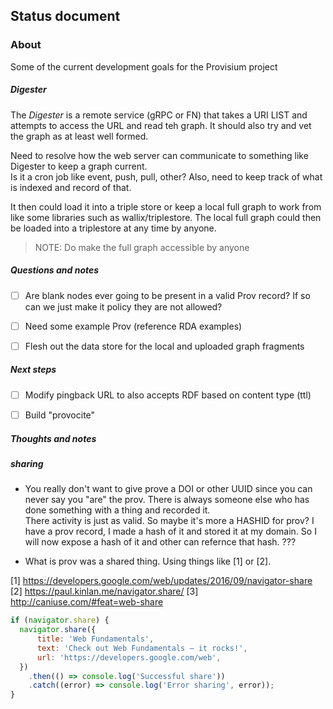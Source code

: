 ## Status document

### About
Some of the current development goals for the Provisium project



##### Digester
The *Digester* is a remote service (gRPC or FN) that takes a URI LIST and attempts to access the URL and read teh graph.  It should also try and vet the graph as at least well formed.  

Need to resolve how the web server can communicate to something like Digester to keep a graph current.  
Is it a cron job like event, push, pull, other?  Also, need to keep track of what is indexed and record of 
that. 

It then could load it into a triple store or keep a local full graph to work from like some libraries such 
as wallix/triplestore.  The local full graph could then be loaded into a triplestore at any time by anyone.  

> NOTE:  Do make the full graph accessible by anyone


##### Questions and notes

- [ ] Are blank nodes ever going to be present in a valid Prov record?  If so can we just make
it policy they are not allowed?
- [ ] Need some example Prov  (reference RDA examples)
- [ ] Flesh out the data store for the local and uploaded graph fragments


##### Next steps

- [ ]  Modify pingback URL to also accepts RDF based on content type (ttl)
- [ ]  Build "provocite"


##### Thoughts and notes

##### sharing
- You really don't want to give prove a DOI or other UUID since you can never say you 
"are" the prov.  There is always someone else who has done something with a thing and recorded it.  
There activity is just as valid.   So maybe it's more a HASHID for prov?  I have a prov record, I made a hash of it 
and stored it at my domain.  So I will now expose a hash of it and other can refernce that hash. ???

- What is prov was a shared thing.  Using things like [1] or [2].

[1] https://developers.google.com/web/updates/2016/09/navigator-share
[2] https://paul.kinlan.me/navigator.share/ 
[3] http://caniuse.com/#feat=web-share

```javascript
if (navigator.share) {
  navigator.share({
      title: 'Web Fundamentals',
      text: 'Check out Web Fundamentals — it rocks!',
      url: 'https://developers.google.com/web',
  })
    .then(() => console.log('Successful share'))
    .catch((error) => console.log('Error sharing', error));
}
```
